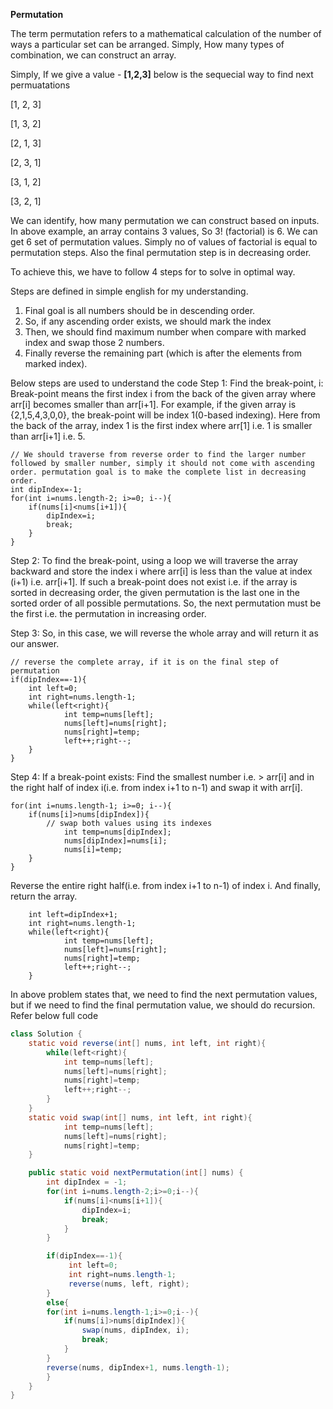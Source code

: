 <b>Permutation</b>

The term permutation refers to a mathematical calculation 
of the number of ways a particular set can be arranged.
Simply, How many types of combination, we can construct an array.

Simply, If we give a value - <b>[1,2,3]</b>
below is the sequecial way to find next permuatations
<p>[1, 2, 3]</p>
<p>[1, 3, 2]</p>
<p>[2, 1, 3]</p>
<p>[2, 3, 1]</p>
<p>[3, 1, 2]</p>
<p>[3, 2, 1]</p>

We can identify, how many permutation we can construct based on inputs. In above example, an array contains 3 values, So 3! (factorial) is 6. We can get 6 set of permutation values.
Simply no of values of factorial is equal to permutation steps. Also the final permutation step is in decreasing order.

To achieve this, we have to follow 4 steps for to solve in optimal way.

Steps are defined in simple english for my understanding.
1. Final goal is all numbers should be in descending order.
2. So, if any ascending order exists, we should mark the index
3. Then, we should find maximum number when compare with marked index and swap those 2 numbers.
4. Finally reverse the remaining part (which is after the elements from marked index).

Below steps are used to understand the code
Step 1: Find the break-point, i: Break-point means the first index i from the back of the given array where arr[i] becomes smaller than arr[i+1].
For example, if the given array is {2,1,5,4,3,0,0}, the break-point will be index 1(0-based indexing). Here from the back of the array, index 1 is the first index where arr[1] i.e. 1 is smaller than arr[i+1] i.e. 5.

```
// We should traverse from reverse order to find the larger number followed by smaller number, simply it should not come with ascending order. permutation goal is to make the complete list in decreasing order. 
int dipIndex=-1;
for(int i=nums.length-2; i>=0; i--){
    if(nums[i]<nums[i+1]){
        dipIndex=i;
        break;
    }
}
```
Step 2: To find the break-point, using a loop we will traverse the array backward and store the index i where arr[i] is less than the value at index (i+1) i.e. arr[i+1].
If such a break-point does not exist i.e. if the array is sorted in decreasing order, the given permutation is the last one in the sorted order of all possible permutations. So, the next permutation must be the first i.e. the permutation in increasing order.

Step 3: So, in this case, we will reverse the whole array and will return it as our answer.
````
// reverse the complete array, if it is on the final step of permutation
if(dipIndex==-1){
    int left=0;
    int right=nums.length-1;
    while(left<right){
            int temp=nums[left];
            nums[left]=nums[right];
            nums[right]=temp;
            left++;right--;
    }
}
````
Step 4: If a break-point exists:
Find the smallest number i.e. > arr[i] and in the right half of index i(i.e. from index i+1 to n-1) and swap it with arr[i].

```
for(int i=nums.length-1; i>=0; i--){
    if(nums[i]>nums[dipIndex]){
        // swap both values using its indexes
            int temp=nums[dipIndex];
            nums[dipIndex]=nums[i];
            nums[i]=temp;
    }
}
```
Reverse the entire right half(i.e. from index i+1 to n-1) of index i. And finally, return the array.
```
    int left=dipIndex+1;
    int right=nums.length-1;
    while(left<right){
            int temp=nums[left];
            nums[left]=nums[right];
            nums[right]=temp;
            left++;right--;
    }
```
In above problem states that, we need to find the next permutation values, but if we need to find the final permutation value, we should do recursion.
Refer below full code

```java
class Solution {
    static void reverse(int[] nums, int left, int right){
        while(left<right){
            int temp=nums[left];
            nums[left]=nums[right];
            nums[right]=temp;
            left++;right--;
        }
    }
    static void swap(int[] nums, int left, int right){
            int temp=nums[left];
            nums[left]=nums[right];
            nums[right]=temp;
    }

    public static void nextPermutation(int[] nums) {
        int dipIndex = -1;
        for(int i=nums.length-2;i>=0;i--){
            if(nums[i]<nums[i+1]){
                dipIndex=i;
                break;
            }
        }

        if(dipIndex==-1){
             int left=0;
             int right=nums.length-1;
             reverse(nums, left, right);
        }
        else{
        for(int i=nums.length-1;i>=0;i--){
            if(nums[i]>nums[dipIndex]){
                swap(nums, dipIndex, i);
                break;
            }
        }
        reverse(nums, dipIndex+1, nums.length-1);
        }
    }
}
```
